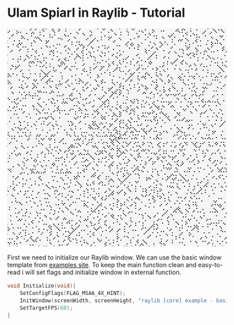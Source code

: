 # Ulam Spiarl in Raylib - Tutorial

![Ulam Spiral](Resources/ulam-spiral.png)


First we need to initialize our Raylib window. We can use the basic window template from [examples site](https://www.raylib.com/examples.html). To keep the main function clean and easy-to-read i will set flags and initialize window in external function.

```c++
void Initialize(void){
    SetConfigFlags(FLAG_MSAA_4X_HINT);
    InitWindow(screenWidth, screenHeight, "raylib [core] example - basic window");
    SetTargetFPS(60);               
}
```